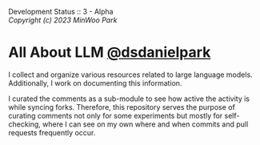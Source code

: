 Development Status :: 3 - Alpha <br>
*Copyright (c) 2023 MinWoo Park*

# All About LLM [@dsdanielpark](https://github.com/dsdanielpark)
 I collect and organize various resources related to large language models. Additionally, I work on documenting this information.

 I curated the comments as a sub-module to see how active the activity is while syncing forks. Therefore, this repository serves the purpose of curating comments not only for some experiments but mostly for self-checking, where I can see on my own where and when commits and pull requests frequently occur.
